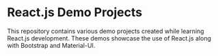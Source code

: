 
# React.js Demo Projects

This repository contains various demo projects created while learning React.js development. 
These demos showcase the use of React.js along with Bootstrap and Material-UI.


